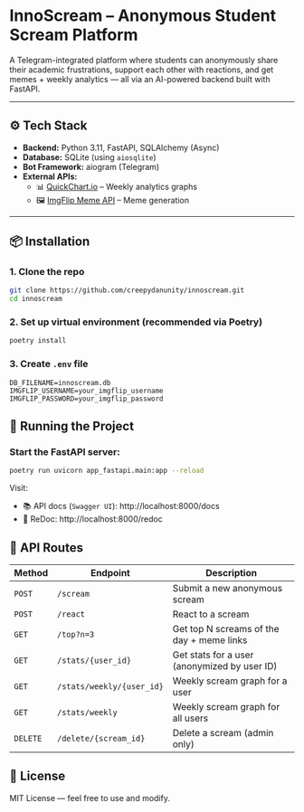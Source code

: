 # InnoScream – Anonymous Student Scream Platform

A Telegram-integrated platform where students can anonymously share their academic frustrations, support each other with reactions, and get memes + weekly analytics — all via an AI-powered backend built with FastAPI.

---

## ⚙️ Tech Stack

- **Backend:** Python 3.11, FastAPI, SQLAlchemy (Async)
- **Database:** SQLite (using `aiosqlite`)
- **Bot Framework:** aiogram (Telegram)
- **External APIs:**  
  - 📊 [QuickChart.io](https://quickchart.io/) – Weekly analytics graphs  
  - 🖼️ [ImgFlip Meme API](https://imgflip.com/api) – Meme generation

---

## 📦 Installation

### 1. Clone the repo

```bash
git clone https://github.com/creepydanunity/innoscream.git
cd innoscream
```

### 2. Set up virtual environment (recommended via Poetry)

```bash
poetry install
```

### 3. Create `.env` file

```env
DB_FILENAME=innoscream.db
IMGFLIP_USERNAME=your_imgflip_username
IMGFLIP_PASSWORD=your_imgflip_password
```

## 🚀 Running the Project
### Start the FastAPI server:
```bash
poetry run uvicorn app_fastapi.main:app --reload
```
Visit:
- 📚 API docs (`Swagger UI`): http://localhost:8000/docs
- 📄 ReDoc: http://localhost:8000/redoc

## 📡 API Routes

| Method   | Endpoint                    | Description                                      |
|----------|-----------------------------|--------------------------------------------------|
| `POST`   | `/scream`                   | Submit a new anonymous scream                   |
| `POST`   | `/react`                    | React to a scream                               |
| `GET`    | `/top?n=3`                  | Get top N screams of the day + meme links       |
| `GET`    | `/stats/{user_id}`          | Get stats for a user (anonymized by user ID)    |
| `GET`    | `/stats/weekly/{user_id}`   | Weekly scream graph for a user                  |
| `GET`    | `/stats/weekly`             | Weekly scream graph for all users               |
| `DELETE` | `/delete/{scream_id}`       | Delete a scream (admin only)                    |

## 📜 License

MIT License — feel free to use and modify.